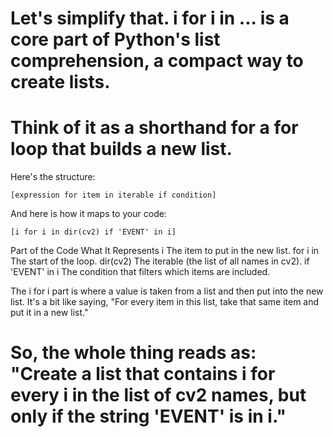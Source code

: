 # Let's simplify that. i for i in ... is a core part of Python's list comprehension, a compact way to create lists.

# Think of it as a shorthand for a for loop that builds a new list.

Here's the structure:

    [expression for item in iterable if condition]

And here is how it maps to your code:

    [i for i in dir(cv2) if 'EVENT' in i]

Part of the Code	What It Represents
i	The item to put in the new list.
for i in	The start of the loop.
dir(cv2)	The iterable (the list of all names in cv2).
if 'EVENT' in i	The condition that filters which items are included.

The i for i part is where a value is taken from a list and then put into the new list. It's a bit like saying, "For every item in this list, take that same item and put it in a new list."

# So, the whole thing reads as: "Create a list that contains i for every i in the list of cv2 names, but only if the string 'EVENT' is in i."